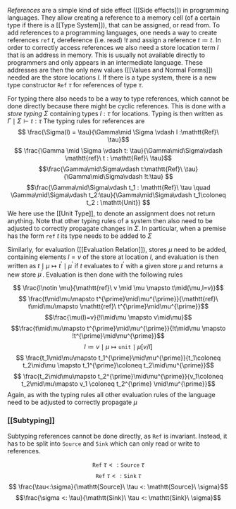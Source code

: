 *References* are a simple kind of side effect ([[Side effects]]) in programming languages.
They allow creating a reference to a memory cell (of a certain type if there is a [[Type System]]), that can be assigned, or read from.
To add references to a programming languages, one needs a way to create references $\mathtt{ref}\ t$, dereference (i.e. read) $!t$ and assign a reference $t\coloneq t$. 
In order to correctly access references we also need a store location term $l$ that is an address in memory. This is usually not available directly to programmers and only appears in an intermediate language.
These addresses are then the only new values ([[Values and Normal Forms]]) needed are the store locations $l$.
If there is a type system, there is a new type constructor $\mathtt{Ref}\ \tau$ for references of type $\tau$.

For typing there also needs to be a way to type references, which cannot be done directly because there might be cyclic references. This is done with a *store typing* $\Sigma$ containing types $l:\tau$ for locations. Typing is then written as $\Gamma \mid \Sigma \vdash t :\tau$ 
The typing rules for references are 
$$ \frac{\Sigma(l) = \tau}{\Gamma\mid \Sigma \vdash l :\mathtt{Ref}\ \tau}$$
$$ \frac{\Gamma \mid \Sigma \vdash t: \tau}{\Gamma\mid\Sigma\vdash \mathtt{ref}\ t : \mathtt{Ref}\ \tau}$$
$$\frac{\Gamma\mid\Sigma\vdash t:\mathtt{Ref}\ \tau}{\Gamma\mid\Sigma\vdash !t:\tau} $$
$$\frac{\Gamma\mid\Sigma\vdash t_1 : \mathtt{Ref}\ \tau \quad \Gamma\mid\Sigma\vdash t_2:\tau}{\Gamma\mid\Sigma\vdash t_1\coloneq t_2 : \mathtt{Unit}} $$
We here use the [[Unit Type]], to denote an assignment does not return anything.
Note that other typing rules of a system then also need to be adjusted to correctly propagate changes in $\Sigma$. In particular, when a premise has the form $\mathtt{ref}\ t$ its type needs to be added to $\Sigma$

Similarly, for evaluation ([[Evaluation Relation]]), stores $\mu$ need to be added, containing elements $l=v$ of the store at location $l$, and evaluation is then written as $t \mid \mu \mapsto t^{\prime}\mid\mu^{\prime}$ if $t$ evaluates to $t^{\prime}$ with a given store $\mu$ and returns a new store $\mu^{\prime}$.
Evaluation is then done with the following rules 

$$ \frac{l\notin \mu}{\mathtt{ref}\ v \mid \mu \mapsto t\mid(\mu,l=v)}$$
$$ \frac{t\mid\mu\mapsto t^{\prime}\mid\mu^{\prime}}{\mathtt{ref}\ t\mid\mu\mapsto \mathtt{ref}\ t^{\prime}\mid\mu^{\prime}}$$
$$\frac{\mu(l)=v}{!l\mid\mu \mapsto v\mid\mu}$$
$$\frac{t\mid\mu\mapsto t^{\prime}\mid\mu^{\prime}}{!t\mid\mu \mapsto !t^{\prime}\mid\mu^{\prime}}$$
$$ l\coloneq v\mid\mu \mapsto \mathtt{unit}\mid \mu[v/l]$$
$$ \frac{t_1\mid\mu\mapsto t_1^{\prime}\mid\mu^{\prime}}{t_1\coloneq t_2\mid\mu \mapsto t_1^{\prime}\coloneq t_2\mid\mu^{\prime}}$$
$$ \frac{t_2\mid\mu\mapsto t_2^{\prime}\mid\mu^{\prime}}{v_1\coloneq t_2\mid\mu\mapsto v_1 \coloneq t_2^{\prime} \mid\mu^{\prime}}$$
Again, as with the typing rules all other evaluation rules of the language need to be adjusted to correctly propagate $\mu$

### [[Subtyping]]

Subtyping references cannot be done directly, as $\mathtt{Ref}$ is invariant. Instead, it has to be split into $\mathtt{Source}$ and $\mathtt{Sink}$ which can only read or write to references.

$$ \mathtt{Ref}\ \tau <: \mathtt{Source}\ \tau$$
$$ \mathtt{Ref}\ \tau <: \mathtt{Sink}\ \tau$$
$$ \frac{\tau<:\sigma}{\mathtt{Source}\ \tau <: \mathtt{Source}\ \sigma}$$
$$\frac{\sigma <: \tau}{\mathtt{Sink}\ \tau <: \mathtt{Sink}\ \sigma}$$
